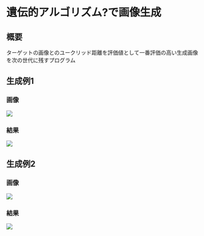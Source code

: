 # 遺伝的アルゴリズム?で画像生成
## 概要
ターゲットの画像とのユークリッド距離を評価値として一番評価の高い生成画像を次の世代に残すプログラム  
## 生成例1
### 画像
![](https://user-images.githubusercontent.com/63792861/119256038-9ec69f80-bbf9-11eb-912a-38705da5175a.jpg)
### 結果
![](https://user-images.githubusercontent.com/63792861/119256047-aa19cb00-bbf9-11eb-894c-3d3ea30c739c.jpg)
## 生成例2
### 画像
![](https://user-images.githubusercontent.com/63792861/119256053-b0a84280-bbf9-11eb-92f8-667075b0d7ed.jpg)
### 結果
![](https://user-images.githubusercontent.com/63792861/119256059-b56cf680-bbf9-11eb-9d89-444c8df321a3.jpg)
